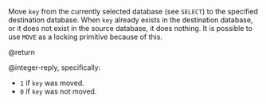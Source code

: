 Move `key` from the currently selected database (see `SELECT`) to the specified
destination database. When `key` already exists in the destination database, or
it does not exist in the source database, it does nothing. It is possible to use
`MOVE` as a locking primitive because of this.

@return

@integer-reply, specifically:

* `1` if `key` was moved.
* `0` if `key` was not moved.
